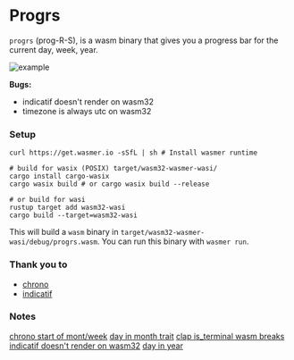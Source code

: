 # Progrs

`progrs` (prog-R-S), is a wasm binary that gives you a progress bar for the current day, week, year.

![example](https://github.com/mikeymop/progrs/blob/main/example/progrs.gif?raw=true)

**Bugs:**

 - indicatif doesn't render on wasm32
 - timezone is always utc on wasm32

### Setup

```shell
curl https://get.wasmer.io -sSfL | sh # Install wasmer runtime

# build for wasix (POSIX) target/wasm32-wasmer-wasi/
cargo install cargo-wasix
cargo wasix build # or cargo wasix build --release

# or build for wasi
rustup target add wasm32-wasi
cargo build --target=wasm32-wasi
```

This will build a `wasm` binary in `target/wasm32-wasmer-wasi/debug/progrs.wasm`. You can run this binary with `wasmer run`.

### Thank you to

 - [chrono](https://github.com/chronotope/chrono)
 - [indicatif](https://github.com/console-rs/indicatif)


### Notes

[chrono start of mont/week](https://users.rust-lang.org/t/how-to-find-first-day-of-current-month-and-year-using-chrono/51915)
[day in month trait](https://github.com/chronotope/chrono/issues/29#issuecomment-1510506317)
[clap is_terminal wasm breaks](https://github.com/clap-rs/clap/issues/4510#issuecomment-1327956501)
[indicatif doesn't render on wasm32](https://github.com/console-rs/indicatif/issues/513#issuecomment-1567483572)
[day in year](https://www.epochconverter.com/days/2023)
